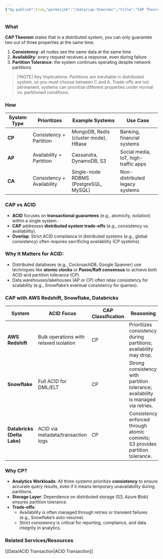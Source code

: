 ```yaml
---
{"dg-publish":true,"permalink":"/data/cap-theorem/","title":"CAP Theorem"}
---
```


### What
**CAP Theorem** states that in a distributed system, you can only guarantee two out of three properties at the same time:
1. **Consistency**: all nodes see the same data at the same time
2. **Availability**: every request receives a response, even during failure
3. **Partition Tolerance**: the system continues operating despite network partitions

> [!NOTE] Key Implications:
> Partitions are inevitable in distributed system, so you must choose between C and A.
> Trade-offs are not permanent, systems can prioritize different properties under normal vs. partitioned conditions.


### How
| **System Type** | **Prioritizes**            | **Example Systems**                   | **Use Case**                         |
| --------------- | -------------------------- | ------------------------------------- | ------------------------------------ |
| **CP**          | Consistency + Partition    | MongoDB, Redis (cluster mode), HBase  | Banking, financial systems           |
| **AP**          | Availability + Partition   | Cassandra, DynamoDB, S3               | Social media, IoT, high-traffic apps |
| **CA**          | Consistency + Availability | Single-node RDBMS (PostgreSQL, MySQL) | Non-distributed legacy systems       |

### CAP vs ACID
- **ACID** focuses on **transactional guarantees** (e.g., atomicity, isolation) within a single system.
- **CAP** addresses **distributed system trade-offs** (e.g., consistency vs. availability).
- **Overlap**: Strict ACID compliance in distributed systems (e.g., global consistency) often requires sacrificing availability (CP systems).

### Why It Matters for ACID:
- Distributed databases (e.g., CockroachDB, Google Spanner) use techniques like **atomic clocks** or **Paxos/Raft consensus** to achieve both ACID and partition tolerance (CP).
- Data warehouses/lakehouses (AP or CP) often relax consistency for scalability (e.g., Snowflake’s eventual consistency for queries).


### CAP with AWS Redshift, Snowflake, Databricks
|**System**|**ACID Focus**|**CAP Classification**|**Reasoning**|
|---|---|---|---|
|**AWS Redshift**|Bulk operations with relaxed isolation|CP|Prioritizes consistency during partitions; availability may drop.|
|**Snowflake**|Full ACID for DML/ELT|CP|Strong consistency with partition tolerance; availability is managed via retries.|
|**Databricks (Delta Lake)**|ACID via metadata/transaction logs|CP|Consistency enforced through atomic commits; S3 provides partition tolerance.|
### Why CP?
- **Analytics Workloads**: All three systems prioritize **consistency** to ensure accurate query results, even if it means temporary unavailability during partitions.
- **Storage Layer**: Dependence on distributed storage (S3, Azure Blob) ensures partition tolerance.
- **Trade-offs**:
    - Availability is often managed through retries or transient failures (e.g., Snowflake’s auto-resume).
    - Strict consistency is critical for reporting, compliance, and data integrity in analytics.

### Related Services/Resources
[[Data/ACID Transaction\|ACID Transaction]]









